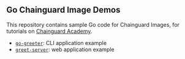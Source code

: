 ## Go Chainguard Image Demos

This repository contains sample Go code for Chainguard Images, for tutorials on [Chainguard Academy](https://edu.chainguard.dev/).

- [`go-greeter`](go-greeter/README.md): CLI application example
- [`greet-server`](greet-server/README.md): web application example